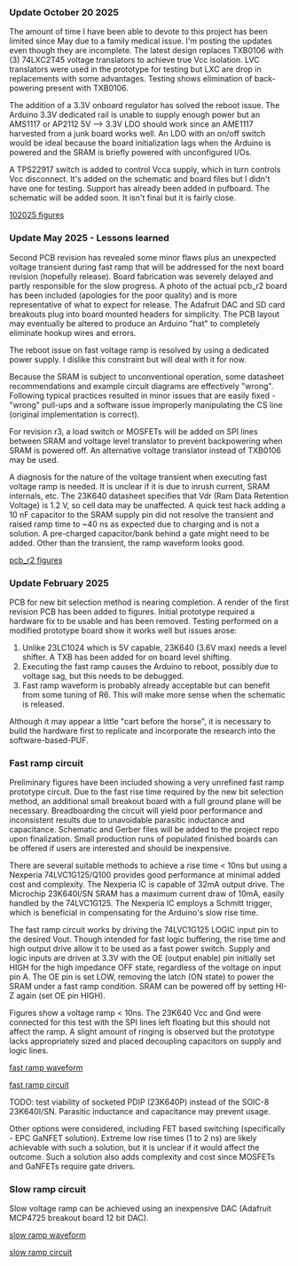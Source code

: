 ### Update October 20 2025
The amount of time I have been able to devote to this project has been limited since May due to a family medical 
issue.  I'm posting the updates even though they are incomplete.  The latest design replaces TXB0106 with (3) 
74LXC2T45 voltage translators to achieve true Vcc isolation.  LVC translators were used in the prototype for testing 
but LXC are drop in replacements with some advantages.  Testing shows elimination of back-powering present with TXB0106.

The addition of a 3.3V onboard regulator has solved the reboot issue.  The Arduino 3.3V dedicated rail is unable to 
supply enough power but an AMS1117 or AP2112 5V --> 3.3V LDO should work since an AME1117 harvested from a junk board 
works well.  An LDO with an on/off switch would be ideal because the board initialization lags when the Arduino is 
powered and the SRAM is briefly powered with unconfigured I/Os. 

A TPS22917 switch is added to control Vcca supply, which in turn controls Vcc disconnect.  It's added on the schematic 
and board files but I didn't have one for testing.  Support has already been added in pufboard.  The schematic will 
be added soon.  It isn't final but it is fairly close.

[102025 figures](https://github.com/Tribler/software-based-PUF/tree/master/Source%20Code/enrollment%20and%20testing/slave-23k640-experimental/figures/102025_update)


### Update May 2025 - Lessons learned
Second PCB revision has revealed some minor flaws plus an unexpected voltage transient during fast ramp that will be 
addressed for the next board revision (hopefully release).  Board fabrication was severely delayed and partly 
responsible for the slow progress.  A photo of the actual pcb_r2 board has been included (apologies for the poor 
quality) and is more representative of what to expect for release.  The Adafruit DAC and SD card breakouts plug into 
board mounted headers for simplicity.  The PCB layout may eventually be altered to produce an Arduino "hat" to 
completely eliminate hookup wires and errors.

The reboot issue on fast voltage ramp is resolved by using a dedicated power supply.  I dislike this constraint but 
will deal with it for now.

Because the SRAM is subject to unconventional operation, some datasheet recommendations and example circuit 
diagrams are effectively "wrong".  Following typical practices resulted in minor issues that are easily fixed - 
"wrong" pull-ups and a software issue improperly manipulating the CS line (original implementation is correct).

For revision r3, a load switch or MOSFETs will be added on SPI lines between SRAM and voltage level translator to 
prevent backpowering when SRAM is powered off.  An alternative voltage translator instead of TXB0106 may be used.

A diagnosis for the nature of the voltage transient when executing fast voltage ramp is needed.  It is unclear if it is 
due to inrush current, SRAM internals, etc.  The 23K640 datasheet specifies that Vdr (Ram Data Retention Voltage) is 
1.2 V, so cell data may be unaffected.  A quick test hack adding a 10 nF capacitor to the SRAM supply pin did not 
resolve the transient and raised ramp time to ~40 ns as expected due to charging and is not a solution.  A 
pre-charged capacitor/bank behind a gate might need to be added.  Other than the transient, the ramp waveform looks 
good.

[pcb_r2 figures](https://github.com/Tribler/software-based-PUF/tree/master/Source%20Code/enrollment%20and%20testing/slave-23k640-experimental/figures/)

### Update February 2025

PCB for new bit selection method is nearing completion.  A render of the first revision PCB has been added to 
figures.  Initial prototype required a hardware fix to be usable and has been removed.  Testing performed on a 
modified prototype board show it works well but issues arose:

1. Unlike 23LC1024 which is 5V capable, 23K640 (3.6V max) needs a level shifter.  A TXB has been added for on board 
   level shifting.
2. Executing the fast ramp causes the Arduino to reboot, possibly due to voltage sag, but this needs to be debugged.
3. Fast ramp waveform is probably already acceptable but can benefit from some tuning of R6.  This will make more 
   sense when the schematic is released.

Although it may appear a little "cart before the horse", it is necessary to build the hardware first to replicate and 
incorporate the research into the software-based-PUF.

### Fast ramp circuit

Preliminary figures have been included showing a very unrefined fast ramp prototype circuit.  Due to the fast rise 
time required by the new bit selection method, an additional small breakout board with a full ground plane will be 
necessary.  Breadboarding the circuit will yield poor performance and inconsistent results due to unavoidable 
parasitic inductance and capacitance.  Schematic and Gerber files will be added to the project repo upon 
finalization.  Small production runs of populated finished boards can be offered if users are interested and should 
be inexpensive.

There are several suitable methods to achieve a rise time < 10ns but using a Nexperia 74LVC1G125/Q100 provides good 
performance at minimal added cost and complexity.  The Nexperia IC is capable of 32mA output drive.  The Microchip 
23K640I/SN SRAM has a maximum current draw of 10mA, easily handled by the 74LVC1G125.  The Nexperia IC employs a 
Schmitt trigger, which is beneficial in compensating for the Arduino's slow rise time.

The fast ramp circuit works by driving the 74LVC1G125 LOGIC input pin to the desired Vout.  Though intended for fast 
logic buffering, the rise time and high output drive allow it to be used as a fast power switch.  Supply and logic 
inputs are driven at 3.3V with the OE (output enable) pin initially set HIGH for the high impedance OFF state, 
regardless of the voltage on input pin A.  The OE pin is set LOW, removing the latch (ON state) to power the SRAM 
under a fast ramp condition.  SRAM can be powered off by setting HI-Z again (set OE pin HIGH).

Figures show a voltage ramp < 10ns.  The 23K640 Vcc and Gnd were connected for this test with the SPI lines left 
floating but this should not affect the ramp.  A slight amount of ringing is observed but the prototype lacks 
appropriately sized and placed decoupling capacitors on supply and logic lines.

[fast ramp waveform](https://github.com/Tribler/software-based-PUF/tree/master/Source%20Code/enrollment%20and%20testing/slave-23k640-experimental/figures/74LVC1G125-20ns-div.png)

[fast ramp circuit](https://github.com/Tribler/software-based-PUF/tree/master/Source%20Code/enrollment%20and%20testing/slave-23k640-experimental/figures/74LVC1G125-circuit.jpg)

TODO: test viability of socketed PDIP (23K640P) instead of the SOIC-8 23K640I/SN.  Parasitic inductance and 
capacitance may prevent usage.

Other options were considered, including FET based switching (specifically - EPC GaNFET solution).  Extreme low rise 
times (1 to 2 ns) are likely achievable with such a solution, but it is unclear if it would affect the outcome. Such 
a solution also adds complexity and cost since MOSFETs and GaNFETs require gate drivers.



### Slow ramp circuit

Slow voltage ramp can be achieved using an inexpensive DAC (Adafruit MCP4725 breakout board 12 bit DAC).

[slow ramp waveform](https://github.com/Tribler/software-based-PUF/tree/master/Source%20Code/enrollment%20and%20testing/slave-23k640-experimental/figures/MCP4725-1s-ramp.png)

[slow ramp circuit](https://github.com/Tribler/software-based-PUF/tree/master/Source%20Code/enrollment%20and%20testing/slave-23k640-experimental/figures/MCP4725-ramp-dac.jpg)